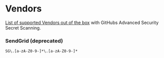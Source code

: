 # Vendors

[List of supported Vendors out of the box](https://docs.github.com/en/code-security/secret-scanning/about-secret-scanning#list-of-supported-secrets-for-private-repositories) with GitHubs Advanced Security Secret Scanning.


### SendGrid (deprecated)

```
SG\.[a-zA-Z0-9-]*\.[a-zA-Z0-9-]*
```
